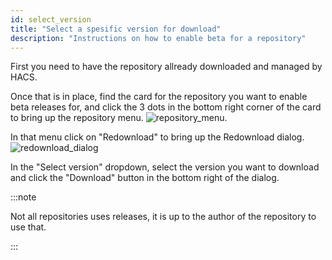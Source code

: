 ```yaml
---
id: select_version
title: "Select a spesific version for download"
description: "Instructions on how to enable beta for a repository"
---
```


First you need to have the repository allready downloaded and managed by HACS.

Once that is in place, find the card for the repository you want to enable beta releases for, and click the 3 dots in the bottom right corner of the card to bring up the repository menu.
![repository_menu](/img/repository_menu.png).

In that menu click on "Redownload" to bring up the Redownload dialog.
![redownload_dialog](/img/dialog/redownload.png)

In the "Select version" dropdown, select the version you want to download and click the "Download" button in the bottom right of the dialog.


:::note

Not all repositories uses releases, it is up to the author of the repository to use that.

:::